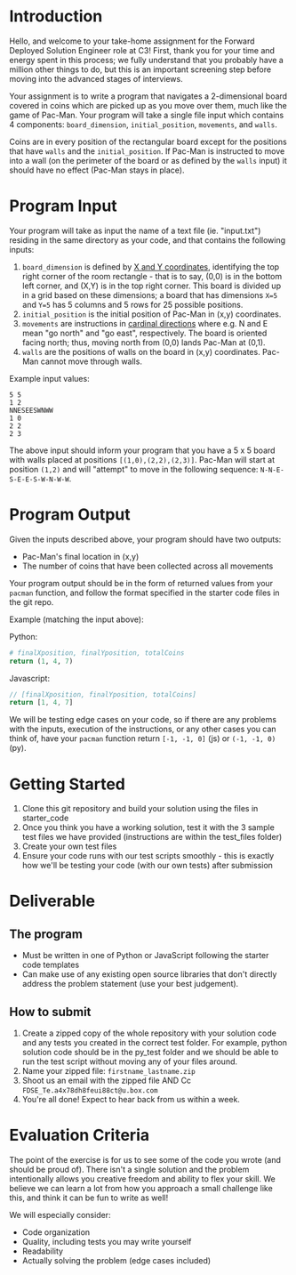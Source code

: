 # Introduction
Hello, and welcome to your take-home assignment for the Forward Deployed Solution Engineer role at C3! First, thank you for your time and energy spent in this process; we fully understand that you probably have a million other things to do, but this is an important screening step before moving into the advanced stages of interviews.

Your assignment is to write a program that navigates a 2-dimensional board covered in coins which are picked up as you move over them, much like the game of Pac-Man. Your program will take a single file input which contains 4 components: `board_dimension`, `initial_position`, `movements`, and `walls`.

Coins are in every position of the rectangular board except for the positions that have `walls` and the `initial_position`. If Pac-Man is instructed to move into a wall (on the perimeter of the board or as defined by the `walls` input) it should have no effect (Pac-Man stays in place).

# Program Input
Your program will take as input the name of a text file (ie. "input.txt") residing in the same directory as your code, and that contains the following inputs:

1. `board_dimension` is defined by [X and Y coordinates](https://en.wikipedia.org/wiki/Cartesian_coordinate_system), identifying the top right corner of the room rectangle - that is to say, (0,0) is in the bottom left corner, and (X,Y) is in the top right corner. This board is divided up in a grid based on these dimensions; a board that has dimensions `X=5` and `Y=5` has 5 columns and 5 rows for 25 possible positions.
2. `initial_position` is the initial position of Pac-Man in (x,y) coordinates.
3. `movements` are instructions in [cardinal directions](https://en.wikipedia.org/wiki/Cardinal_direction) where e.g. N and E mean "go north" and "go east", respectively. The board is oriented facing north; thus, moving north from (0,0) lands Pac-Man at (0,1).
4. `walls` are the positions of walls on the board in (x,y) coordinates. Pac-Man cannot move through walls.

Example input values:
```
5 5
1 2
NNESEESWNWW
1 0
2 2
2 3
```

The above input should inform your program that you have a 5 x 5 board with walls placed at positions `[(1,0),(2,2),(2,3)]`. Pac-Man will start at position `(1,2)` and will "attempt" to move in the following sequence: `N-N-E-S-E-E-S-W-N-W-W`.

# Program Output
Given the inputs described above, your program should have two outputs:

- Pac-Man's final location in (x,y)
- The number of coins that have been collected across all movements

Your program output should be in the form of returned values from your `pacman` function, and follow the format specified in the starter code files in the git repo.

Example (matching the input above):  

Python:
```py
# finalXposition, finalYposition, totalCoins
return (1, 4, 7)
```
Javascript:
```js
// [finalXposition, finalYposition, totalCoins]
return [1, 4, 7]
```
We will be testing edge cases on your code, so if there are any problems with the inputs, execution of the instructions, or any other cases you can think of, have your `pacman` function return `[-1, -1, 0]` (js) or `(-1, -1, 0)` (py).

# Getting Started
1. Clone this git repository and build your solution using the files in starter_code
2. Once you think you have a working solution, test it with the 3 sample test files we have provided (instructions are within the test_files folder)
3. Create your own test files
4. Ensure your code runs with our test scripts smoothly - this is exactly how we'll be testing your code (with our own tests) after submission

# Deliverable
## The program
- Must be written in one of Python or JavaScript following the starter code templates
- Can make use of any existing open source libraries that don't directly address the problem statement (use your best judgement).

## How to submit
1. Create a zipped copy of the whole repository with your solution code and any tests you created in the correct test folder. For example, python solution code should be in the py_test folder and we should be able to run the test script without moving any of your files around.
2. Name your zipped file: `firstname_lastname.zip`
3. Shoot us an email with the zipped file AND Cc `FDSE_Te.a4x78dh8feui88ct@u.box.com`
4. You're all done! Expect to hear back from us within a week.

# Evaluation Criteria
The point of the exercise is for us to see some of the code you wrote (and should be proud of). There isn't a single solution and the problem intentionally allows you creative freedom and ability to flex your skill. We believe we can learn a lot from how you approach a small challenge like this, and think it can be fun to write as well!

We will especially consider:
- Code organization
- Quality, including tests you may write yourself
- Readability
- Actually solving the problem (edge cases included)
